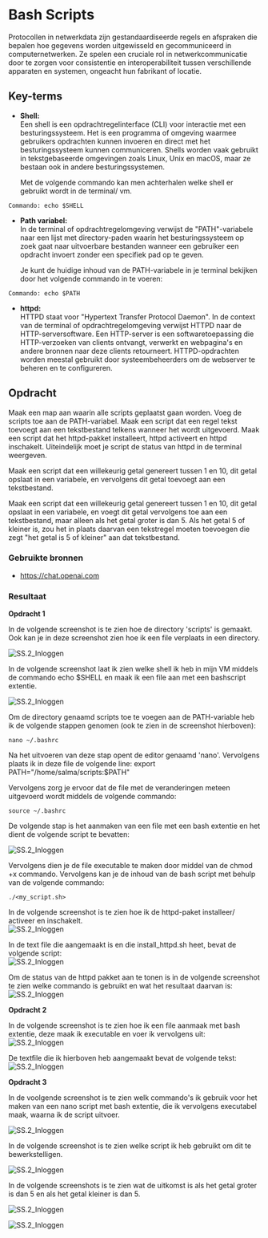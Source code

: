 # Bash Scripts
Protocollen in netwerkdata zijn gestandaardiseerde regels en afspraken die bepalen hoe gegevens worden uitgewisseld en gecommuniceerd in computernetwerken. Ze spelen een cruciale rol in netwerkcommunicatie door te zorgen voor consistentie en interoperabiliteit tussen verschillende apparaten en systemen, ongeacht hun fabrikant of locatie. 

## Key-terms
* __Shell:__    
Een shell is een opdrachtregelinterface (CLI) voor interactie met een besturingssysteem. Het is een programma of omgeving waarmee gebruikers opdrachten kunnen invoeren en direct met het besturingssysteem kunnen communiceren. Shells worden vaak gebruikt in tekstgebaseerde omgevingen zoals Linux, Unix en macOS, maar ze bestaan ook in andere besturingssystemen.    
  
  Met de volgende commando kan men achterhalen welke shell er gebruikt wordt in de terminal/ vm. 
```
Commando: echo $SHELL
```
* __Path variabel:__    
In de terminal of opdrachtregelomgeving verwijst de "PATH"-variabele naar een lijst met directory-paden waarin het besturingssysteem op zoek gaat naar uitvoerbare bestanden wanneer een gebruiker een opdracht invoert zonder een specifiek pad op te geven.  
  
  Je kunt de huidige inhoud van de PATH-variabele in je terminal bekijken door het volgende commando in te voeren:  

```
Commando: echo $PATH
``` 

* __httpd:__    
HTTPD staat voor "Hypertext Transfer Protocol Daemon". In de context van de terminal of opdrachtregelomgeving verwijst HTTPD naar de HTTP-serversoftware. Een HTTP-server is een softwaretoepassing die HTTP-verzoeken van clients ontvangt, verwerkt en webpagina's en andere bronnen naar deze clients retourneert. HTTPD-opdrachten worden meestal gebruikt door systeembeheerders om de webserver te beheren en te configureren.  


## Opdracht  
Maak een map aan waarin alle scripts geplaatst gaan worden. Voeg de scripts toe aan de PATH-variabel. Maak een script dat een regel tekst toevoegt aan een tekstbestand telkens wanneer het wordt uitgevoerd. Maak een script dat het httpd-pakket installeert, httpd activeert en httpd inschakelt. Uiteindelijk moet je script de status van httpd in de terminal weergeven.   
    
 Maak een script dat een willekeurig getal genereert tussen 1 en 10, dit getal opslaat in een variabele, en vervolgens dit getal toevoegt aan een tekstbestand.  
    
Maak een script dat een willekeurig getal genereert tussen 1 en 10, dit getal opslaat in een variabele, en voegt dit getal vervolgens toe aan een tekstbestand, maar alleen als het getal groter is dan 5. Als het getal 5 of kleiner is, zou het in plaats daarvan een tekstregel moeten toevoegen die zegt "het getal is 5 of kleiner" aan dat tekstbestand.  

### Gebruikte bronnen
* https://chat.openai.com   

### Resultaat
__Opdracht 1__  

In de volgende screenshot is te zien hoe de directory 'scripts' is gemaakt. Ook kan je in deze screenshot zien hoe ik een file verplaats in een directory.     

![SS.2_Inloggen](../00_includes/01_Linux/17.make.directory.moveFileToDirectory.png)    
  
In de volgende screenshot laat ik zien welke shell ik heb in mijn VM middels de commando echo $SHELL en maak ik een file aan met een bashscript extentie.   
  
![SS.2_Inloggen](../00_includes/01_Linux/18.Add.scripts.PATHenappendslinetotextfile.png)   
  
Om de directory genaamd scripts toe te voegen aan de PATH-variable heb ik de volgende stappen genomen (ook te zien in de screenshot hierboven):  

```
nano ~/.bashrc
```     
Na het uitvoeren van deze stap opent de editor genaamd 'nano'. Vervolgens plaats ik in deze file de volgende line: export PATH="/home/salma/scripts:$PATH"   
  
Vervolgens zorg je ervoor dat de file met de veranderingen meteen uitgevoerd wordt middels de volgende commando:  
```
source ~/.bashrc
```  
De volgende stap is het aanmaken van een file met een bash extentie en het dient de volgende script te bevatten:   

 ![SS.2_Inloggen](../00_includes/01_Linux/35.nantekst.png)   
   
  Vervolgens dien je de file executable te maken door middel van de chmod +x commando. Vervolgens kan je de inhoud van de bash script met behulp van de volgende commando:   
  ```
./<my_script.sh>
```   
In de volgende screenshot is te zien hoe ik de httpd-paket installeer/ activeer en inschakelt.   
![SS.2_Inloggen](../00_includes/01_Linux/19.Installhttpd,activate,enable.png)  

In de text file die aangemaakt is en die install_httpd.sh heet, bevat de volgende script:   
![SS.2_Inloggen](../00_includes/01_Linux/21.nanotextscriptinmyterminal.png)    
  
Om de status van de httpd pakket aan te tonen is in de volgende screenshot te zien welke commando is gebruikt en wat het resultaat daarvan is:  
![SS.2_Inloggen](../00_includes/01_Linux/20.status.png)   
  
__Opdracht 2__  

In de volgende screenshot is te zien hoe ik een file aanmaak met bash extentie, deze  maak ik executable en voer ik vervolgens uit:  
 ![SS.2_Inloggen](../00_includes/01_Linux/22.generatingrandomnumberandexecutingit.png)  
   
  De textfile die ik hierboven heb aangemaakt bevat de volgende tekst: 
![SS.2_Inloggen](../00_includes/01_Linux/23.MytextinNanoforthecommands.png)    
  

__Opdracht 3__  
  
In de voolgende screenshot is te zien welk commando's ik gebruik voor het maken van een nano script met bash extentie, die ik vervolgens executabel maak, waarna ik de script uitvoer.   
  
![SS.2_Inloggen](../00_includes/01_Linux/24.Biggerthan5AssignmentExecution.png)    
  
In de volgende screenshot is te zien welke script ik heb gebruikt om dit te bewerkstelligen.  
  
![SS.2_Inloggen](../00_includes/01_Linux/25.SH.script.png)   

In de volgende screenshots is te zien wat de uitkomst is als het getal groter is dan 5 en als het getal kleiner is dan 5.   
  
![SS.2_Inloggen](../00_includes/01_Linux/26.outputHogerDan5.png)  
  
![SS.2_Inloggen](../00_includes/01_Linux/27.outputLagerDan5.png)  
  


